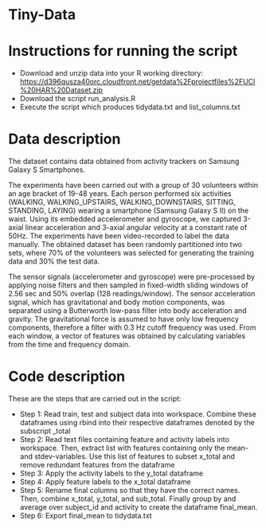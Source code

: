 # Tiny-Data

# Instructions for running the script

* Download and unzip data into your R working directory: https://d396qusza40orc.cloudfront.net/getdata%2Fprojectfiles%2FUCI%20HAR%20Dataset.zip
* Download the script run_analysis.R 
* Execute the script which produces tidydata.txt and list_columns.txt

# Data description
The dataset contains data obtained from activity trackers on Samsung Galaxy S Smartphones.

The experiments have been carried out with a group of 30 volunteers within an age bracket of 19-48 years. Each person performed six activities (WALKING, WALKING_UPSTAIRS, WALKING_DOWNSTAIRS, SITTING, STANDING, LAYING) wearing a smartphone (Samsung Galaxy S II) on the waist. Using its embedded accelerometer and gyroscope, we captured 3-axial linear acceleration and 3-axial angular velocity at a constant rate of 50Hz. The experiments have been video-recorded to label the data manually. The obtained dataset has been randomly partitioned into two sets, where 70% of the volunteers was selected for generating the training data and 30% the test data. 

The sensor signals (accelerometer and gyroscope) were pre-processed by applying noise filters and then sampled in fixed-width sliding windows of 2.56 sec and 50% overlap (128 readings/window). The sensor acceleration signal, which has gravitational and body motion components, was separated using a Butterworth low-pass filter into body acceleration and gravity. The gravitational force is assumed to have only low frequency components, therefore a filter with 0.3 Hz cutoff frequency was used. From each window, a vector of features was obtained by calculating variables from the time and frequency domain.


# Code description
These are the steps that are carried out in the script:

* Step 1: Read train, test and subject data into workspace. Combine these dataframes using rbind into their respective dataframes denoted by the subscript _total
* Step 2: Read text files containing feature and activity labels into workspace. Then, extract list with features containing only the mean- and stdev-variables. Use this list of features to subset x_total and remove redundant features from the dataframe
* Step 3: Apply the activity labels to the y_total dataframe
* Step 4: Apply feature labels to the x_total dataframe
* Step 5: Rename final columns so that they have the correct names. Then, combine x_total, y_total, and sub_total. Finally group by and average over subject_id and activity to create the dataframe final_mean.
* Step 6: Export final_mean to tidydata.txt

